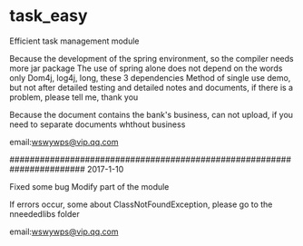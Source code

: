 # task_easy
Efficient task management module


Because the development of the spring environment, so the compiler needs more jar package
The use of spring alone does not depend on the words only Dom4j, log4j, long, these 3 dependencies
Method of single use demo, but not after detailed testing and detailed notes and documents, if there is a problem, please tell me, thank you

Because the document contains the bank's business, can not upload, if you need to separate documents whthout business

email:wswywps@vip.qq.com


#######################################################################
2017-1-10 

Fixed some bug
Modify part of the module

If errors occur, some about ClassNotFoundException, please go to the nneededlibs folder

email:wswywps@vip.qq.com